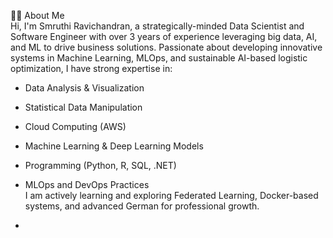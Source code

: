 👩‍💻 About Me  
Hi, I'm Smruthi Ravichandran, a strategically-minded Data Scientist and Software Engineer with over 3 years of experience leveraging big data, AI, and ML to drive business solutions. Passionate about developing innovative systems in Machine Learning, MLOps, and sustainable AI-based logistic optimization, I have strong expertise in:
- Data Analysis & Visualization  
- Statistical Data Manipulation  
- Cloud Computing (AWS)  
- Machine Learning & Deep Learning Models  
- Programming (Python, R, SQL, .NET)  
- MLOps and DevOps Practices  
I am actively learning and exploring Federated Learning, Docker-based systems, and advanced German for professional growth.

- 
<!---
SmruthiRavichandran/SmruthiRavichandran is a ✨ special ✨ repository because its `README.md` (this file) appears on your GitHub profile.
You can click the Preview link to take a look at your changes.
--->
